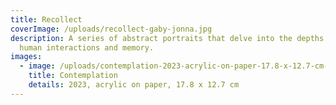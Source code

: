 ```yaml
---
title: Recollect
coverImage: /uploads/recollect-gaby-jonna.jpg
description: A series of abstract portraits that delve into the depths of the
  human interactions and memory.
images:
  - image: /uploads/contemplation-2023-acrylic-on-paper-17.8-x-12.7-cm-gaby-jonna.jpg
    title: Contemplation
    details: 2023, acrylic on paper, 17.8 x 12.7 cm
---
```

